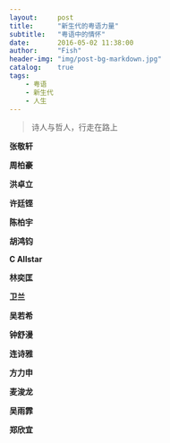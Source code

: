 ```yaml
---
layout:     post
title:      "新生代的粤语力量"
subtitle:   "粤语中的情怀"
date:       2016-05-02 11:38:00
author:     "Fish"
header-img: "img/post-bg-markdown.jpg"
catalog:    true
tags:
    - 粤语
    - 新生代
    - 人生
---
```


> 诗人与哲人，行走在路上

**张敬轩**

**周柏豪**

**洪卓立**

**许廷铿**

**陈柏宇**

**胡鸿钧**

**C Allstar**

**林奕匡**

**卫兰**

**吴若希**

**钟舒漫**

**连诗雅**

**方力申**

**麦浚龙**

**吴雨霏**

**郑欣宜**
